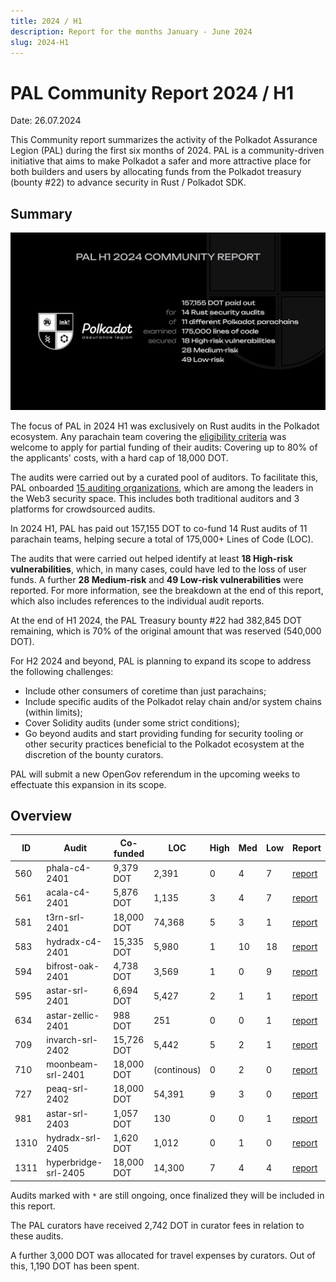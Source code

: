 ```yaml
---
title: 2024 / H1
description: Report for the months January - June 2024
slug: 2024-H1
---
```


# PAL Community Report 2024 / H1
Date: 26.07.2024

This Community report summarizes the activity of the Polkadot Assurance Legion (PAL) during the first six months of 2024. PAL is a community-driven initiative that aims to make Polkadot a safer and more attractive place for both builders and users by allocating funds from the Polkadot treasury (bounty #22) to advance security in Rust / Polkadot SDK.

## Summary
![PAL Community Report 2024 H1](./pal-24h1.jpeg)

The focus of PAL in 2024 H1 was exclusively on Rust audits in the Polkadot ecosystem. Any parachain team covering the [eligibility criteria](../02_funding/01_parachains.md) was welcome to apply for partial funding of their audits: Covering up to 80% of the applicants' costs, with a hard cap of 18,000 DOT.

The audits were carried out by a curated pool of auditors. To facilitate this, PAL onboarded [15 auditing organizations](../03_audits/03_auditors.md), which are among the leaders in the Web3 security space. This includes both traditional auditors and 3 platforms for crowdsourced audits.

In 2024 H1, PAL has paid out 157,155 DOT to co-fund 14 Rust audits of 11 parachain teams, helping secure a total of 175,000+ Lines of Code (LOC).

The audits that were carried out helped identify at least **18 High-risk vulnerabilities**, which, in many cases, could have led to the loss of user funds. A further **28 Medium-risk** and **49 Low-risk vulnerabilities** were reported. For more information, see the breakdown at the end of this report, which also includes references to the individual audit reports.

At the end of H1 2024, the PAL Treasury bounty #22 had 382,845 DOT remaining, which is 70% of the original amount that was reserved (540,000 DOT).

For H2 2024 and beyond, PAL is planning to expand its scope to address the following challenges:
* Include other consumers of coretime than just parachains;
* Include specific audits of the Polkadot relay chain and/or system chains (within limits);
* Cover Solidity audits (under some strict conditions);
* Go beyond audits and start providing funding for security tooling or other security practices beneficial to the Polkadot ecosystem at the discretion of the bounty curators.

PAL will submit a new OpenGov referendum in the upcoming weeks to effectuate this expansion in its scope.

## Overview
| ID   | Audit                | Co-funded  | LOC         | High | Med | Low | Report                                                 |
|------|----------------------|------------|-------------|------|-----|-----|--------------------------------------------------------|
| 560  | phala-c4-2401        | 9,379 DOT  | 2,391       | 0    | 4   | 7   | [report](/audit_reports/24h1/phala-c4-2401.pdf)        |
| 561  | acala-c4-2401        | 5,876 DOT  | 1,135       | 3    | 4   | 7   | [report](/audit_reports/24h1/acala-c4-2401.pdf)        |
| 581  | t3rn-srl-2401        | 18,000 DOT | 74,368      | 5    | 3   | 1   | [report](/audit_reports/24h1/t3rn-srl-2401.pdf)        |
| 583  | hydradx-c4-2401      | 15,335 DOT | 5,980       | 1    | 10  | 18  | [report](/audit_reports/24h1/hydradx-c4-2401.pdf)      |
| 594  | bifrost-oak-2401     | 4,738 DOT  | 3,569       | 1    | 0   | 9   | [report](/audit_reports/24h1/bifrost-oak-2401.pdf)     |
| 595  | astar-srl-2401       | 6,694 DOT  | 5,427       | 2    | 1   | 1   | [report](/audit_reports/24h1/astar-srl-2401.pdf)       |
| 634  | astar-zellic-2401    | 988 DOT    | 251         | 0    | 0   | 1   | [report](/audit_reports/24h1/astar-zellic-2401.pdf)    |
| 709  | invarch-srl-2402     | 15,726 DOT | 5,442       | 5    | 2   | 1   | [report](/audit_reports/24h1/invarch-srl-2402.pdf)     |
| 710  | moonbeam-srl-2401    | 18,000 DOT | (continous) | 0    | 2   | 0   | [report](/audit_reports/24h1/moonbeam-srl-2401.pdf)    |
| 727  | peaq-srl-2402        | 18,000 DOT | 54,391      | 9    | 3   | 0   | [report](/audit_reports/24h1/peaq-srl-2402.pdf)        |
| 981  | astar-srl-2403       | 1,057 DOT  | 130         | 0    | 0   | 1   | [report](/audit_reports/24h1/astar-srl-2403.pdf)       |
| 1310 | hydradx-srl-2405     | 1,620 DOT  | 1,012       | 0    | 1   | 0   | [report](/audit_reports/24h1/hydradx-srl-2405.pdf)     |
| 1311 | hyperbridge-srl-2405 | 18,000 DOT | 14,300      | 7    | 4   | 4   | [report](/audit_reports/24h1/hyperbridge-srl-2405.pdf) |

Audits marked with `*` are still ongoing, once finalized they will be included in this report.

The PAL curators have received 2,742 DOT in curator fees in relation to these audits.

A further 3,000 DOT was allocated for travel expenses by curators. Out of this, 1,190 DOT has been spent.
